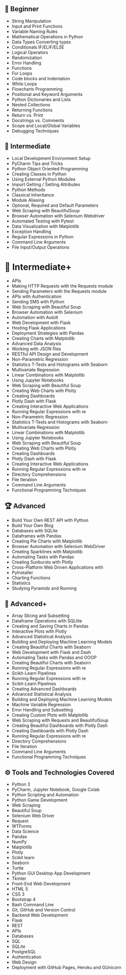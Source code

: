## 📜 Beginner

- String Manipulation
- Input and Print Functions
- Variable Naming Rules
- Mathematical Operations in Python
- Data Types Converting types
- Conditionals IF/ELIF/ELSE
- Logical Operators
- Randomization
- Error Handling
- Functions
- For Loops
- Code blocks and Indentation
- While Loops
- Flowcharts Programming
- Positional and Keyword Arguments
- Python Dictionaries and Lists
- Nested Collections
- Returning Functions
- Return vs. Print
- Docstrings vs. Comments
- Scope and Local/Global Variables
- Debugging Techniques

## 📖 Intermediate  

- Local Development Environment Setup
- PyCharm Tips and Tricks
- Python Object Oriented Programming
- Creating Classes in Python
- Using External Python Modules
- Import Getting / Setting Attributes
- Python Methods
- Classical Inheritance
- Module Aliasing
- Optional, Required and Default Parameters
- Web Scraping with BeautifulSoup
- Browser Automation with Selenium Webdriver
- Automated Testing with Pytest
- Data Visualization with Matplotlib
- Exception Handling
- Regular Expressions in Python
- Command Line Arguments
- File Input/Output Operations

# 📔 Intermediate+

- APIs
- Making HTTP Requests with the Requests module
- Sending Parameters with the Requests module
- APIs with Authentication
- Sending SMS with Python
- Web Scraping with Beautiful Soup
- Browser Automation with Selenium
- Automation with AutoIt
- Web Development with Flask
- Hosting Flask Applications
- Deployment Strategies with Pandas
- Creating Charts with Matplotlib
- Advanced Data Analysis
- Working with JSON files
- RESTful API Design and Development
- Non-Parametric Regression
- Statistics T-Tests and Histograms with Seaborn
- Multivariate Regression
- Linear Combinations with Matplotlib
- Using Jupyter Notebooks
- Web Scraping with Beautiful Soup
- Creating Web Charts with Plotly
- Creating Dashboards
- Plotly Dash with Flask
- Creating Interactive Web Applications
- Running Regular Expressions with re
- Non-Parametric Regression
- Statistics T-Tests and Histograms with Seaborn
- Multivariate Regression
- Linear Combinations with Matplotlib
- Using Jupyter Notebooks
- Web Scraping with Beautiful Soup
- Creating Web Charts with Plotly
- Creating Dashboards
- Plotly Dash with Flask
- Creating Interactive Web Applications
- Running Regular Expressions with re
- Directory Comprehensions
- File Iteration
- Command Line Arguments
- Functional Programming Techniques

## 🏆 Advanced

- Build Your Own REST API with Python
- Build Your Own Blog
- Databases with SQLite
- Dataframes with Pandas
- Creating Pie Charts with Matplotlib
- Browser Automation with Selenium WebDriver
- Creating Sparklines with Matplotlib
- Automating Tasks with Pandas
- Creating Sunbursts with Plotly
- Cross-Platform Web Driven Applications with
- PyInstaller
- Charting Functions
- Statistics
- Studying Pyramids and Running

## 📔 Advanced+

- Array Slicing and Subsetting
- Dataframe Operations with SQLlite
- Creating and Saving Charts in Pandas
- Interactive Plots with Plotly
- Advanced Statistical Analysis
- Building and Deploying Machine Learning Models
- Creating Beautiful Charts with Seaborn
- Web Development with Flask and Dash
- Automating Tasks with Pandas and OOOP
- Creating Beautiful Charts with Seaborn
- Running Regular Expressions with re
- Scikit-Learn Pipelines
- Running Regular Expressions with re
- Scikit-Learn Pipelines
- Creating Advanced Dashboards
- Advanced Statistical Analysis
- Building and Deploying Machine Learning Models
- Machine Variable Regression
- Error Handling and Subsetting
- Creating Custom Plots with Matplotlib
- Web Scraping with Requests and BeautifulSoup
- Creating Beautiful Dashboards with Plotly Dash
- Creating Dashboards with Plotly Dash
- Running Regular Expressions with re
- Directory Comprehensions
- File Iteration
- Command Line Arguments
- Functional Programming Techniques



## ⚙ Tools and Technologies Covered

- Python 3
- PyCharm, Jupyter Notebook, Google Colab
- Python Scripting and Automation
- Python Game Development
- Web Scraping
- Beautiful Soup
- Selenium Web Driver
- Request
- WTForms
- Data Science
- Pandas
- NumPy
- Matplotlib
- Plotly
- Scikit learn
- Seaborn
- Turtle
- Python GUI Desktop App Development
- Tkinter
- Front-End Web Development
- HTML 5
- CSS 3
- Bootstrap 4
- Bash Command Line
- Git, GitHub and Version Control
- Backend Web Development
- Flask
- REST
- APIs
- Databases
- SQL
- SQLite
- PostgreSQL
- Authentication
- Web Design
- Deployment with GitHub Pages, Heroku and GUnicorn